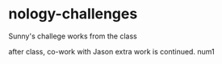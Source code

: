# nology-challenges
Sunny's challege works from the class

after class, co-work with Jason
extra work is continued. num1